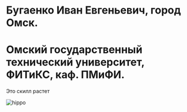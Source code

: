 # Бугаенко Иван Евгеньевич, город Омск.
# Омский государственный технический университет, ФИТиКС, каф. ПМиФИ.


Это скилл растет


![hippo](https://media.giphy.com/media/jpbnoe3UIa8TU8LM13/giphy.gif)
